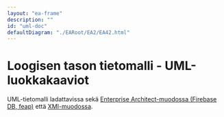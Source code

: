 ```yaml
---
layout: "ea-frame"
description: ""
id: "uml-doc"
defaultDiagram: "./EARoot/EA2/EA42.html"
---
```

# Loogisen tason tietomalli - UML-luokkakaaviot
UML-tietomalli ladattavissa sekä [Enterprise Architect-muodossa (Firebase DB, feap)](../rakentamisenluvat.feap?raw=true) että [XMI-muodossa](../rakentamisenluvat.xml?raw=true).
